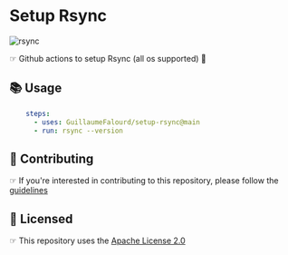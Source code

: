 # Setup Rsync

![rsync](https://user-images.githubusercontent.com/22433243/157238945-fc0f23e3-f83b-480c-a324-9e9288e2ab19.png)

☞ Github actions to setup Rsync (all os supported) 🔄

## 📚 Usage

```yaml
    steps:
      - uses: GuillaumeFalourd/setup-rsync@main
      - run: rsync --version
```
## 🤝 Contributing

☞ If you're interested in contributing to this repository, please follow the [guidelines](https://github.com/GuillaumeFalourd/setup-rsync/blob/main/CONTRIBUTING.md)

## 🏅 Licensed

☞ This repository uses the [Apache License 2.0](https://github.com/GuillaumeFalourd/setup-rsync/blob/main/LICENSE)

<!-- ### Contribuidores

<a href="https://github.com/GuillaumeFalourd/setup-rsync/graphs/contributors">
  <img src="https://contrib.rocks/image?repo=GuillaumeFalourd/setup-rsync" />
</a>

(Criado com [contributors-img](https://contrib.rocks)) -->
